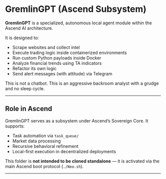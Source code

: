 # GremlinGPT (Ascend Subsystem)

**GremlinGPT** is a specialized, autonomous local agent module within the Ascend AI architecture.

It is designed to:
- Scrape websites and collect intel
- Execute trading logic inside containerized environments
- Run custom Python payloads inside Docker
- Analyze financial trends using TA indicators
- Refactor its own logic
- Send alert messages (with attitude) via Telegram

This is not a chatbot. This is an aggressive backroom analyst with a grudge and no sleep cycle.

---

## Role in Ascend

GremlinGPT serves as a subsystem under Ascend’s Sovereign Core. It supports:
- Task automation via `task_queue/`
- Market data processing
- Recursive behavioral refinement
- Local-first execution in decentralized deployments

This folder is **not intended to be cloned standalone** — it is activated via the main Ascend boot protocol (`./Neo.sh`).

---
